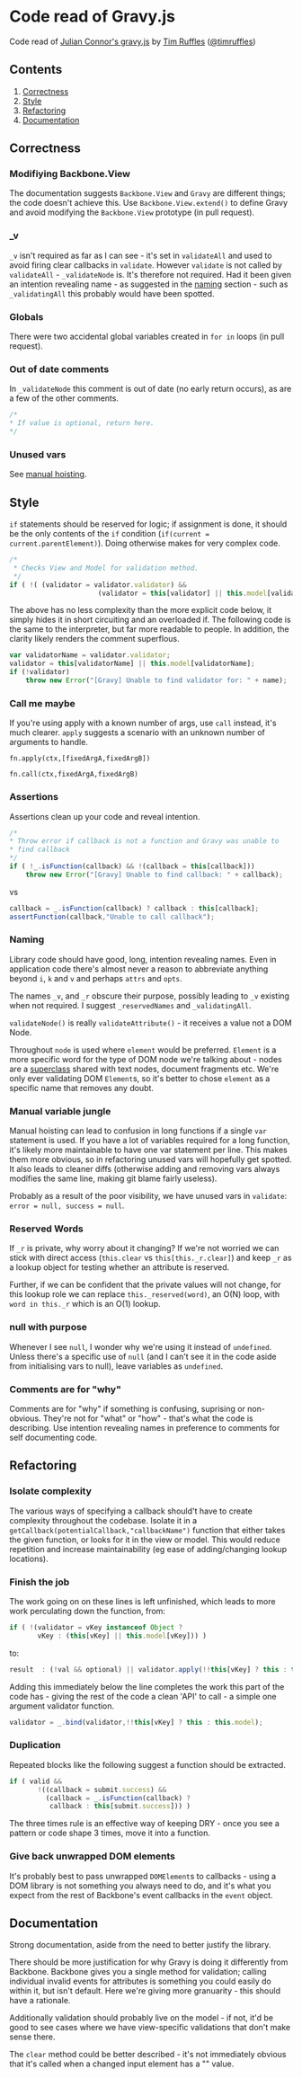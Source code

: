 # Code read of Gravy.js

<p class="author">Code read of <a href="https://github.com/muffs/Gravy/">Julian Connor's gravy.js</a> by <a href="http://truffles.me.uk">Tim Ruffles</a> (<a href="http://twitter.com/timruffles">@timruffles</a>)</p>

## Contents

1. [Correctness](#correctness)
1. [Style](#style)
1. [Refactoring](#refactoring)
1. [Documentation](#documentation)


<a id=correctness></a>

## Correctness

### Modifiying Backbone.View

The documentation suggests `Backbone.View` and `Gravy` are different things; the code doesn't achieve this. Use `Backbone.View.extend()` to define Gravy and avoid modifying the `Backbone.View` prototype (in pull request).

### _v

`_v` isn't required as far as I can see - it's set in `validateAll` and used to avoid firing clear callbacks in `validate`. However `validate` is not called by `validateAll` - `_validateNode` is. It's therefore not required. Had it been given an intention revealing name - as suggested in the [naming](#naming) section - such as `_validatingAll` this probably would have been spotted.

### Globals

There were two accidental global variables created in `for in` loops (in pull request).

### Out of date comments

In `_validateNode` this comment is out of date (no early return occurs), as are a few of the other comments.

```javascript
/*
* If value is optional, return here.
*/
```

### Unused vars

See [manual hoisting](#manual).

<a id=style></a>

## Style

`if` statements should be reserved for logic; if assignment is done, it should be the only contents of the `if` condition (`if(current = current.parentElement)`). Doing otherwise makes for very complex code.

```javascript
/*
 * Checks View and Model for validation method.
 */
if ( !( (validator = validator.validator) &&
                      (validator = this[validator] || this.model[validator])) )                        
```

The above has no less complexity than the more explicit code below, it simply hides it in short circuiting and an overloaded if. The following code is the same to the interpreter, but far more readable to people. In addition, the clarity likely renders the comment superflous.

```javascript
var validatorName = validator.validator;
validator = this[validatorName] || this.model[validatorName];
if (!validator)
    throw new Error("[Gravy] Unable to find validator for: " + name);
```



### Call me maybe

If you're using apply with a known number of args, use `call` instead, it's much clearer. `apply` suggests a scenario with an unknown number of arguments to handle.

`fn.apply(ctx,[fixedArgA,fixedArgB])`

`fn.call(ctx,fixedArgA,fixedArgB)`

### Assertions

Assertions clean up your code and reveal intention.

```javascript
/*
* Throw error if callback is not a function and Gravy was unable to
* find callback
*/
if ( !_.isFunction(callback) && !(callback = this[callback]))
    throw new Error("[Gravy] Unable to find callback: " + callback);
```

vs

```javascript
callback = _.isFunction(callback) ? callback : this[callback];
assertFunction(callback,"Unable to call callback");
```

<a id="naming"></a>

### Naming

Library code should have good, long, intention revealing names. Even in application code there's almost never a reason to abbreviate anything beyond `i`, `k` and `v` and perhaps `attrs` and `opts`.

The names `_v`, and `_r` obscure their purpose, possibly leading to `_v` existing when not required. I suggest `_reservedNames` and `_validatingAll`.

`validateNode()` is really `validateAttribute()` - it receives a value not a DOM Node.

Throughout `node` is used where `element` would be preferred. `Element` is a more specific word for the type of DOM node we're talking about - nodes are a [superclass](https://developer.mozilla.org/en-US/docs/DOM/Node) shared with text nodes, document fragments etc. We're only ever validating DOM `Element`s, so it's better to chose `element` as a specific name that removes any doubt.

<a id=manual></a>

### Manual variable jungle

Manual hoisting can lead to confusion in long functions if a single `var` statement is used. If you have a lot of variables required for a long function, it's likely more maintainable to have one var statement per line. This makes them more obvious, so in refactoring unused vars will hopefully get spotted. It also leads to cleaner diffs (otherwise adding and removing vars always modifies the same line, making git blame fairly useless).

Probably as a result of the poor visibility, we have unused vars in `validate`: `error = null, success = null`.

### Reserved Words

If `_r` is private, why worry about it changing? If we're not worried we can stick with direct access (`this.clear` vs `this[this._r.clear]`) and keep `_r` as a lookup object for testing whether an attribute is reserved.

Further, if we can be confident that the private values will not change, for this lookup role we can replace `this._reserved(word)`, an O(N) loop, with `word in this._r` which is an O(1) lookup.

### null with purpose

Whenever I see `null`, I wonder why we're using it instead of `undefined`. Unless there's a specific use of `null` (and I can't see it in the code aside from initialising vars to null), leave variables as `undefined`.

### Comments are for "why"

Comments are for "why" if something is confusing, suprising or non-obvious. They're not for "what" or "how" - that's what the code is describing. Use intention revealing names in preference to comments for self documenting code.

<a id=refactoring></a>

## Refactoring

### Isolate complexity

The various ways of specifying a callback should't have to create complexity throughout the codebase. Isolate it in a `getCallback(potentialCallback,"callbackName")` function that either takes the given function, or looks for it in the view or model. This would reduce repetition and increase maintainability (eg ease of adding/changing lookup locations).

### Finish the job

The work going on on these lines is left unfinished, which leads to more work perculating down the function, from:

```javascript
if ( !(validator = vKey instanceof Object ?
       vKey : (this[vKey] || this.model[vKey])) ) 
```

to:

```javascript
result  : (!val && optional) || validator.apply(!!this[vKey] ? this : this.model, [val]),
```

Adding this immediately below the line completes the work this part of the code has - giving the rest of the code a clean 'API' to call - a simple one argument validator function.

```javascript
validator = _.bind(validator,!!this[vKey] ? this : this.model);
```

### Duplication

Repeated blocks like the following suggest a function should be extracted.

```javascript
if ( valid &&
       !((callback = submit.success) &&
         (callback = _.isFunction(callback) ? 
          callback : this[submit.success])) )
```

The three times rule is an effective way of keeping DRY - once you see a pattern or code shape 3 times, move it into a function.

### Give back unwrapped DOM elements

It's probably best to pass unwrapped `DOMElement`s to callbacks - using a DOM library is not something you always need to do, and it's what you expect from the rest of Backbone's event callbacks in the `event` object.


<a id=documentation></a>

## Documentation

Strong documentation, aside from the need to better justify the library.

There should be more justification for why Gravy is doing it differently from Backbone. Backbone gives you a single method for validation; calling individual invalid events for attributes is something you could easily do within it, but isn't default. Here we're giving more granuarity - this should have a rationale.

Additionally validation should probably live on the model - if not, it'd be good to see cases where we have view-specific validations that don't make sense there.

The `clear` method could be better described - it's not immediately obvious that it's called when a changed input element has a "" value.

</article>




